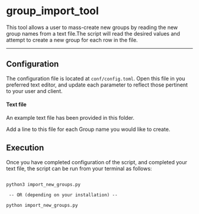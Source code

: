 # group_import_tool

This tool allows a user to mass-create new groups by reading the new group
names from a text file.The script will read the desired values and attempt 
to create a new group for each row in the file.

----

## Configuration

The configuration file is located at `conf/config.toml`. Open this file
in you preferred text editor, and update each parameter to reflect those
pertinent to your user and client.

#### Text file
An example text file has been provided in this folder.

Add a line to this file for each Group name you would like to create.


## Execution
Once you have completed configuration of the script, and completed your text file, the script can be run from your
terminal as follows:

```commandline

python3 import_new_groups.py

 -- OR (depending on your installation) --

python import_new_groups.py

```
